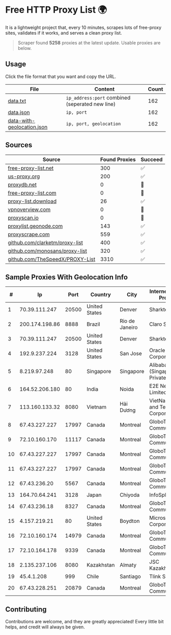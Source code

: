 
# Free HTTP Proxy List 🌍

It is a lightweight project that, every 10 minutes, scrapes lots of free-proxy sites, validates if it works, and serves a clean proxy list.


> Scraper found **5258** proxies at the latest update. Usable proxies are below.

## Usage

Click the file format that you want and copy the URL.


|File|Content|Count|
|----|-------|-----|
|[data.txt](https://raw.githubusercontent.com/themiralay/Proxy-List-World/master/data.txt)|`ip_address:port` combined (seperated new line)|162|
|[data.json](https://raw.githubusercontent.com/themiralay/Proxy-List-World/master/data.json)|`ip, port`|162|
|[data-with-geolocation.json](https://raw.githubusercontent.com/themiralay/Proxy-List-World/master/data-with-geolocation.json)|`ip, port, geolocation`|162|

## Sources

|Source|Found Proxies|Succeed|
|------|-------------|-------|
|[free-proxy-list.net](https://free-proxy-list.net)|300|✅|
|[us-proxy.org](https://www.us-proxy.org)|200|✅|
|[proxydb.net](http://proxydb.net)|0|🚫|
|[free-proxy-list.com](https://free-proxy-list.com/?page=&port=&type%5B%5D=http&type%5B%5D=https&up_time=0&search=Search)|0|🚫|
|[proxy-list.download](https://www.proxy-list.download/HTTP)|26|✅|
|[vpnoverview.com](https://vpnoverview.com/privacy/anonymous-browsing/free-proxy-servers)|0|🚫|
|[proxyscan.io](https://www.proxyscan.io)|0|🚫|
|[proxylist.geonode.com](https://proxylist.geonode.com/api/proxy-list?limit=300&page=1&sort_by=lastChecked&sort_type=desc&protocols=http,https)|143|✅|
|[proxyscrape.com](https://api.proxyscrape.com/v2/?request=displayproxies&protocol=http&timeout=10000&country=all&ssl=all&anonymity=all)|559|✅|
|[github.com/clarketm/proxy-list](https://raw.githubusercontent.com/clarketm/proxy-list/master/proxy-list-raw.txt)|400|✅|
|[github.com/monosans/proxy-list](https://raw.githubusercontent.com/monosans/proxy-list/main/proxies/http.txt)|320|✅|
|[github.com/TheSpeedX/PROXY-List](https://raw.githubusercontent.com/TheSpeedX/PROXY-List/master/http.txt)|3310|✅|


## Sample Proxies With Geolocation Info

|#|Ip|Port|Country|City|Internet Service Provider|
|-|--|----|-------|----|-------------------------|
|1|70.39.111.247|20500|United States|Denver|Sharktech|
|2|200.174.198.86|8888|Brazil|Rio de Janeiro|Claro S.A|
|3|70.39.111.247|20500|United States|Denver|Sharktech|
|4|192.9.237.224|3128|United States|San Jose|Oracle Corporation|
|5|8.219.97.248|80|Singapore|Singapore|Alibaba Cloud (Singapore) Private Limited|
|6|164.52.206.180|80|India|Noida|E2E Networks Limited|
|7|113.160.133.32|8080|Vietnam|Hải Dương|VietNam Post and Telecom Corporation|
|8|67.43.227.227|17997|Canada|Montreal|GloboTech Communications|
|9|72.10.160.170|11117|Canada|Montreal|GloboTech Communications|
|10|67.43.227.227|17997|Canada|Montreal|GloboTech Communications|
|11|67.43.227.227|17997|Canada|Montreal|GloboTech Communications|
|12|67.43.236.20|5567|Canada|Montreal|GloboTech Communications|
|13|164.70.64.241|3128|Japan|Chiyoda|InfoSphere|
|14|67.43.236.18|8327|Canada|Montreal|GloboTech Communications|
|15|4.157.219.21|80|United States|Boydton|Microsoft Corporation|
|16|72.10.160.174|14979|Canada|Montreal|GloboTech Communications|
|17|72.10.164.178|9339|Canada|Montreal|GloboTech Communications|
|18|2.135.237.106|8080|Kazakhstan|Almaty|JSC Kazakhtelecom|
|19|45.4.1.208|999|Chile|Santiago|Tlink SPA|
|20|67.43.228.251|20879|Canada|Montreal|GloboTech Communications|



## Contributing

Contributions are welcome, and they are greatly appreciated! Every
little bit helps, and credit will always be given.

